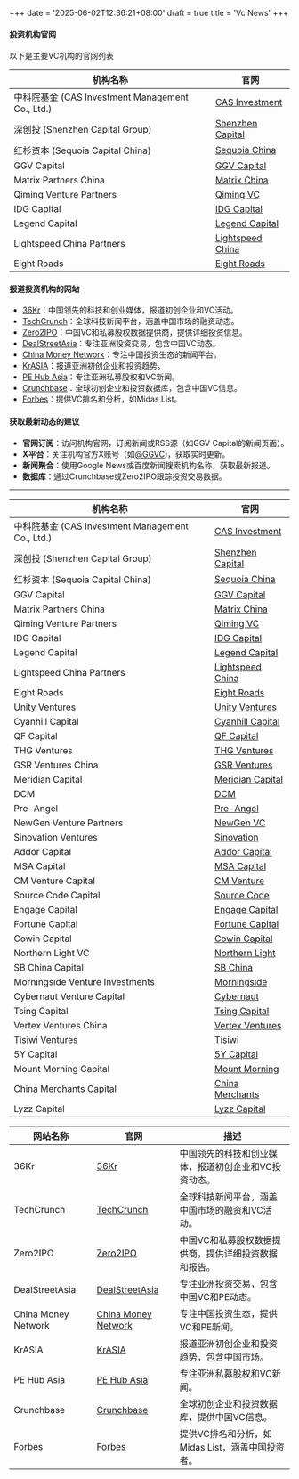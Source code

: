 +++
date = '2025-06-02T12:36:21+08:00'
draft = true
title = 'Vc News'
+++




#### 投资机构官网
以下是主要VC机构的官网列表

| 机构名称 | 官网 |
|----------|------|
| 中科院基金 (CAS Investment Management Co., Ltd.) | [CAS Investment](http://www.casim.cn/english/aboutus/companyprofile/) |
| 深创投 (Shenzhen Capital Group) | [Shenzhen Capital](http://www.szvc.com.cn/english/JoinUs/ContactUs/index.shtml) |
| 红杉资本 (Sequoia Capital China) | [Sequoia China](https://www.sequoiacap.cn/china/en/contact/beijing/) |
| GGV Capital | [GGV Capital](https://www.ggvc.com/) |
| Matrix Partners China | [Matrix China](https://www.matrixpartners.com.cn/en/contact-us) |
| Qiming Venture Partners | [Qiming VC](https://www.qimingvc.com/en/contact) |
| IDG Capital | [IDG Capital](https://en.idgcapital.com/contact-us) |
| Legend Capital | [Legend Capital](https://www.legendcapital.com.cn/index_en.aspx?id=5) |
| Lightspeed China Partners | [Lightspeed China](http://lightspeedcp.com/) |
| Eight Roads | [Eight Roads](https://eightroads.com/en/contact) |


#### 报道投资机构的网站

- [36Kr](https://www.36kr.com/)：中国领先的科技和创业媒体，报道初创企业和VC活动。
- [TechCrunch](https://techcrunch.com/)：全球科技新闻平台，涵盖中国市场的融资动态。
- [Zero2IPO](https://www.zero2ipo.com/)：中国VC和私募股权数据提供商，提供详细投资信息。
- [DealStreetAsia](https://www.dealstreetasia.com/)：专注亚洲投资交易，包含中国VC动态。
- [China Money Network](https://www.chinamoneynetwork.com/)：专注中国投资生态的新闻平台。
- [KrASIA](https://www.krasia.com/)：报道亚洲初创企业和投资趋势。
- [PE Hub Asia](https://www.pehub.com/asia/)：专注亚洲私募股权和VC新闻。
- [Crunchbase](https://www.crunchbase.com/)：全球初创企业和投资数据库，包含中国VC信息。
- [Forbes](https://www.forbes.com/)：提供VC排名和分析，如Midas List。

#### 获取最新动态的建议
- **官网订阅**：访问机构官网，订阅新闻或RSS源（如GGV Capital的新闻页面）。
- **X平台**：关注机构官方X账号（如[@GGVC](https://x.com/GGVC))，获取实时更新。
- **新闻聚合**：使用Google News或百度新闻搜索机构名称，获取最新报道。
- **数据库**：通过Crunchbase或Zero2IPO跟踪投资交易数据。

---



| 机构名称 | 官网 |
|----------|------|
| 中科院基金 (CAS Investment Management Co., Ltd.) | [CAS Investment](http://www.casim.cn/english/aboutus/companyprofile/) |
| 深创投 (Shenzhen Capital Group) | [Shenzhen Capital](http://www.szvc.com.cn/english/JoinUs/ContactUs/index.shtml) |
| 红杉资本 (Sequoia Capital China) | [Sequoia China](https://www.sequoiacap.cn/china/en/contact/beijing/) |
| GGV Capital | [GGV Capital](https://www.ggvc.com/) |
| Matrix Partners China | [Matrix China](https://www.matrixpartners.com.cn/en/contact-us) |
| Qiming Venture Partners | [Qiming VC](https://www.qimingvc.com/en/contact) |
| IDG Capital | [IDG Capital](https://en.idgcapital.com/contact-us) |
| Legend Capital | [Legend Capital](https://www.legendcapital.com.cn/index_en.aspx?id=5) |
| Lightspeed China Partners | [Lightspeed China](http://lightspeedcp.com/) |
| Eight Roads | [Eight Roads](https://eightroads.com/en/contact) |
| Unity Ventures | [Unity Ventures](http://www.unityvc.com/en.html?08m05d#page5) |
| Cyanhill Capital | [Cyanhill Capital](https://www.cyanhillcapital.com/index.php?m=content&c=index&a=initen) |
| QF Capital | [QF Capital](https://www.qfvc.cn/en/contact.page) |
| THG Ventures | [THG Ventures](http://www.th-vc.com/index.php?m=content&c=index&a=lists&catid=9) |
| GSR Ventures China | [GSR Ventures](https://gsrventureschina.com/) |
| Meridian Capital | [Meridian Capital](http://www.meridiancapital.com.cn/contactus.aspx?id=46) |
| DCM | [DCM](https://www.dcm.com/en/contact/beijing) |
| Pre-Angel | [Pre-Angel](https://pre-angel.com/contact.html) |
| NewGen Venture Partners | [NewGen VC](https://newgenvc.com/indexEn/#CONTACT) |
| Sinovation Ventures | [Sinovation](https://www.sinovationventures.com/contact) |
| Addor Capital | [Addor Capital](http://www.addorcapital.com/index.php?m=content&c=index&a=lists&catid=186) |
| MSA Capital | [MSA Capital](https://www.msacap.com/connect/) |
| CM Venture Capital | [CM Venture](https://www.cmventure.net/submit-business-plan) |
| Source Code Capital | [Source Code](https://www.sourcecodecap.com/contact-en/) |
| Engage Capital | [Engage Capital](http://www.engage-capital.com/contact.html) |
| Fortune Capital | [Fortune Capital](https://www.fortunevc.com/index/contact.html) |
| Cowin Capital | [Cowin Capital](http://www.cowincapital.com.cn/en/index.php?m=goods&c=index&a=plan) |
| Northern Light VC | [Northern Light](https://www.nlvc.com/en/contact) |
| SB China Capital | [SB China](http://www.sbcvc.com/a/English/Contact/) |
| Morningside Venture Investments | [Morningside](https://morningside.com/contact) |
| Cybernaut Venture Capital | [Cybernaut](http://www.cybernaut.com.cn/contact.shtml) |
| Tsing Capital | [Tsing Capital](http://www.tsingcapital.com/index.php?c=article&a=type&tid=5) |
| Vertex Ventures China | [Vertex Ventures](https://www.vertexventures.cn/en/contact) |
| Tisiwi Ventures | [Tisiwi](http://tisiwi.com/angel/about) |
| 5Y Capital | [5Y Capital](https://www.5ycap.com/en/contact/) |
| Mount Morning Capital | [Mount Morning](https://www.chenshancapital.com/contact/) |
| China Merchants Capital | [China Merchants](https://en.cmcapital.com.cn/contact/) |
| Lyzz Capital | [Lyzz Capital](https://www.lyzzcap.com/index/Lists/index/catid/10.html) |


| 网站名称 | 官网 | 描述 |
|----------|------|------|
| 36Kr | [36Kr](https://www.36kr.com/) | 中国领先的科技和创业媒体，报道初创企业和VC投资动态。 |
| TechCrunch | [TechCrunch](https://techcrunch.com/) | 全球科技新闻平台，涵盖中国市场的融资和VC活动。 |
| Zero2IPO | [Zero2IPO](https://www.zero2ipo.com.cn/en/) | 中国VC和私募股权数据提供商，提供详细投资数据和报告。 |
| DealStreetAsia | [DealStreetAsia](https://www.dealstreetasia.com/) | 专注亚洲投资交易，包含中国VC和PE动态。 |
| China Money Network | [China Money Network](https://www.chinamoneynetwork.com/) | 专注中国投资生态，提供VC和PE新闻。 |
| KrASIA | [KrASIA](https://www.krasia.com/) | 报道亚洲初创企业和投资趋势，包含中国市场。 |
| PE Hub Asia | [PE Hub Asia](https://www.pehub.com/asia/) | 专注亚洲私募股权和VC新闻。 |
| Crunchbase | [Crunchbase](https://www.crunchbase.com/) | 全球初创企业和投资数据库，提供中国VC信息。 |
| Forbes | [Forbes](https://www.forbes.com/) | 提供VC排名和分析，如Midas List，涵盖中国投资者。 |

